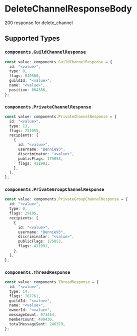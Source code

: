 # DeleteChannelResponseBody

200 response for delete_channel


## Supported Types

### `components.GuildChannelResponse`

```typescript
const value: components.GuildChannelResponse = {
  id: "<value>",
  type: 0,
  flags: 849560,
  guildId: "<value>",
  name: "<value>",
  position: 864386,
};
```

### `components.PrivateChannelResponse`

```typescript
const value: components.PrivateChannelResponse = {
  id: "<value>",
  type: 13,
  flags: 251055,
  recipients: [
    {
      id: "<value>",
      username: "Bennie93",
      discriminator: "<value>",
      publicFlags: 175853,
      flags: 411991,
    },
  ],
};
```

### `components.PrivateGroupChannelResponse`

```typescript
const value: components.PrivateGroupChannelResponse = {
  id: "<value>",
  type: 0,
  flags: 29105,
  recipients: [
    {
      id: "<value>",
      username: "Bennie93",
      discriminator: "<value>",
      publicFlags: 175853,
      flags: 411991,
    },
  ],
};
```

### `components.ThreadResponse`

```typescript
const value: components.ThreadResponse = {
  id: "<value>",
  type: 14,
  flags: 767761,
  guildId: "<value>",
  name: "<value>",
  ownerId: "<value>",
  messageCount: 973464,
  memberCount: 499430,
  totalMessageSent: 246379,
};
```


